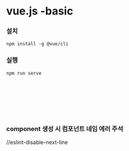 # vue.js -basic

### 설치
`npm install -g @vue/cli`

### 실행
`npm run serve`

<br><br><br>
---
### component 생성 시 컴포넌트 네임 에러 주석  
//eslint-disable-next-line
